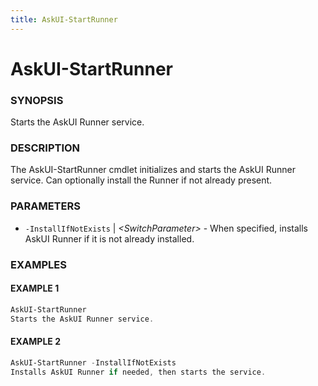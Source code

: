 ```yaml
---
title: AskUI-StartRunner
---
```


# AskUI-StartRunner

### SYNOPSIS

Starts the AskUI Runner service.

### DESCRIPTION

The AskUI-StartRunner cmdlet initializes and starts the AskUI Runner service.
Can optionally install the Runner if not already present.

### PARAMETERS

- `-InstallIfNotExists` | _&lt;SwitchParameter&gt;_ - When specified, installs AskUI Runner if it is not already installed.

### EXAMPLES

#### EXAMPLE 1

```powershell
AskUI-StartRunner
Starts the AskUI Runner service.
```
 
#### EXAMPLE 2

```powershell
AskUI-StartRunner -InstallIfNotExists
Installs AskUI Runner if needed, then starts the service.
```

